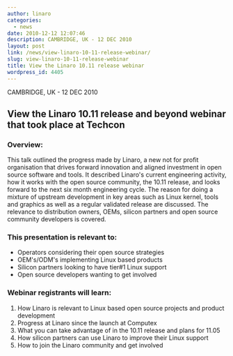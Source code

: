 ```yaml
---
author: linaro
categories:
  - news
date: 2010-12-12 12:07:46
description: CAMBRIDGE, UK - 12 DEC 2010
layout: post
link: /news/view-linaro-10-11-release-webinar/
slug: view-linaro-10-11-release-webinar
title: View the Linaro 10.11 release webinar
wordpress_id: 4405
---
```


CAMBRIDGE, UK - 12 DEC 2010

## View the Linaro 10.11 release and beyond webinar that took place at Techcon

### Overview:

This talk outlined the progress made by Linaro, a new not for profit organisation that drives forward innovation and aligned investment in open source software and tools. It described Linaro's current engineering activity, how it works with the open source community, the 10.11 release, and looks forward to the next six month engineering cycle. The reason for doing a mixture of upstream development in key areas such as Linux kernel, tools and graphics as well as a regular validated release are discussed. The relevance to distribution owners, OEMs, silicon partners and open source community developers is covered.

### This presentation is relevant to:

- Operators considering their open source strategies
- OEM's/ODM's implementing Linux based products
- Silicon partners looking to have tier#1 Linux support
- Open source developers wanting to get involved

### Webinar registrants will learn:

1. How Linaro is relevant to Linux based open source projects and product development
2. Progress at Linaro since the launch at Computex
3. What you can take advantage of in the 10.11 release and plans for 11.05
4. How silicon partners can use Linaro to improve their Linux support
5. How to join the Linaro community and get involved
